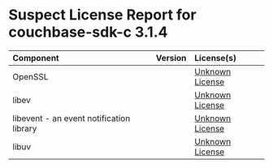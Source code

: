 
Suspect License Report for couchbase-sdk-c 3.1.4
================================================

|Component|Version|License(s)|
| :--- | :--- | :--- |
|OpenSSL||[Unknown License](../../license-data/00000000-0010-0000-0000-000000000000.txt)|
|libev||[Unknown License](../../license-data/00000000-0010-0000-0000-000000000000.txt)|
|libevent - an event notification library||[Unknown License](../../license-data/00000000-0010-0000-0000-000000000000.txt)|
|libuv||[Unknown License](../../license-data/00000000-0010-0000-0000-000000000000.txt)|
